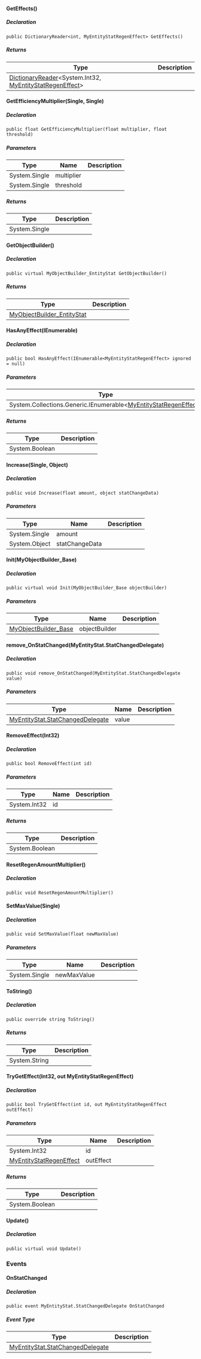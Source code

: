 #### GetEffects()

##### Declaration

```
public DictionaryReader<int, MyEntityStatRegenEffect> GetEffects()
```

##### Returns

| Type | Description |
| --- | --- |
| [DictionaryReader](https://keensoftwarehouse.github.io/SpaceEngineersModAPI/api/VRage.Collections.DictionaryReader-2.html)<System.Int32, [MyEntityStatRegenEffect](https://keensoftwarehouse.github.io/SpaceEngineersModAPI/api/Sandbox.Game.Entities.MyEntityStatRegenEffect.html)\> |     |

#### GetEfficiencyMultiplier(Single, Single)

##### Declaration

```
public float GetEfficiencyMultiplier(float multiplier, float threshold)
```

##### Parameters

| Type | Name | Description |
| --- | --- | --- |
| System.Single | multiplier |     |
| System.Single | threshold |     |

##### Returns

| Type | Description |
| --- | --- |
| System.Single |     |

#### GetObjectBuilder()

##### Declaration

```
public virtual MyObjectBuilder_EntityStat GetObjectBuilder()
```

##### Returns

| Type | Description |
| --- | --- |
| [MyObjectBuilder\_EntityStat](https://keensoftwarehouse.github.io/SpaceEngineersModAPI/api/VRage.Game.ObjectBuilders.MyObjectBuilder_EntityStat.html) |     |

#### HasAnyEffect(IEnumerable<MyEntityStatRegenEffect>)

##### Declaration

```
public bool HasAnyEffect(IEnumerable<MyEntityStatRegenEffect> ignored = null)
```

##### Parameters

| Type | Name | Description |
| --- | --- | --- |
| System.Collections.Generic.IEnumerable<[MyEntityStatRegenEffect](https://keensoftwarehouse.github.io/SpaceEngineersModAPI/api/Sandbox.Game.Entities.MyEntityStatRegenEffect.html)\> | ignored |     |

##### Returns

| Type | Description |
| --- | --- |
| System.Boolean |     |

#### Increase(Single, Object)

##### Declaration

```
public void Increase(float amount, object statChangeData)
```

##### Parameters

| Type | Name | Description |
| --- | --- | --- |
| System.Single | amount |     |
| System.Object | statChangeData |     |

#### Init(MyObjectBuilder\_Base)

##### Declaration

```
public virtual void Init(MyObjectBuilder_Base objectBuilder)
```

##### Parameters

| Type | Name | Description |
| --- | --- | --- |
| [MyObjectBuilder\_Base](https://keensoftwarehouse.github.io/SpaceEngineersModAPI/api/VRage.ObjectBuilders.MyObjectBuilder_Base.html) | objectBuilder |     |

#### remove\_OnStatChanged(MyEntityStat.StatChangedDelegate)

##### Declaration

```
public void remove_OnStatChanged(MyEntityStat.StatChangedDelegate value)
```

##### Parameters

| Type | Name | Description |
| --- | --- | --- |
| [MyEntityStat.StatChangedDelegate](https://keensoftwarehouse.github.io/SpaceEngineersModAPI/api/Sandbox.Game.Entities.MyEntityStat.StatChangedDelegate.html) | value |     |

#### RemoveEffect(Int32)

##### Declaration

```
public bool RemoveEffect(int id)
```

##### Parameters

| Type | Name | Description |
| --- | --- | --- |
| System.Int32 | id  |     |

##### Returns

| Type | Description |
| --- | --- |
| System.Boolean |     |

#### ResetRegenAmountMultiplier()

##### Declaration

```
public void ResetRegenAmountMultiplier()
```

#### SetMaxValue(Single)

##### Declaration

```
public void SetMaxValue(float newMaxValue)
```

##### Parameters

| Type | Name | Description |
| --- | --- | --- |
| System.Single | newMaxValue |     |

#### ToString()

##### Declaration

```
public override string ToString()
```

##### Returns

| Type | Description |
| --- | --- |
| System.String |     |

#### TryGetEffect(Int32, out MyEntityStatRegenEffect)

##### Declaration

```
public bool TryGetEffect(int id, out MyEntityStatRegenEffect outEffect)
```

##### Parameters

| Type | Name | Description |
| --- | --- | --- |
| System.Int32 | id  |     |
| [MyEntityStatRegenEffect](https://keensoftwarehouse.github.io/SpaceEngineersModAPI/api/Sandbox.Game.Entities.MyEntityStatRegenEffect.html) | outEffect |     |

##### Returns

| Type | Description |
| --- | --- |
| System.Boolean |     |

#### Update()

##### Declaration

```
public virtual void Update()
```

### Events

#### OnStatChanged

##### Declaration

```
public event MyEntityStat.StatChangedDelegate OnStatChanged
```

##### Event Type

| Type | Description |
| --- | --- |
| [MyEntityStat.StatChangedDelegate](https://keensoftwarehouse.github.io/SpaceEngineersModAPI/api/Sandbox.Game.Entities.MyEntityStat.StatChangedDelegate.html) |     |